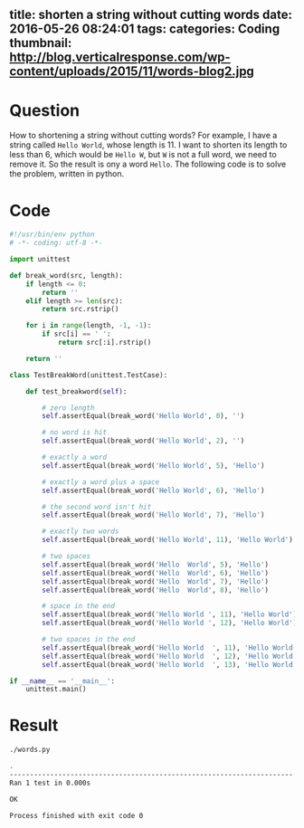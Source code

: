 title: shorten a string without cutting words
date: 2016-05-26 08:24:01
tags:
categories: Coding
thumbnail: http://blog.verticalresponse.com/wp-content/uploads/2015/11/words-blog2.jpg
---

# Question
How to shortening a string without cutting words? For example, I have a string called `Hello World`, whose length is 11. I want to shorten its length to less than 6, which would be `Hello W`, but `W` is not a full word, we need to remove it. So the result is ony a word `Hello`. The following code is to solve the problem, written in python.

# Code
```python
#!/usr/bin/env python
# -*- coding: utf-8 -*-

import unittest

def break_word(src, length):
    if length <= 0:
        return ''
    elif length >= len(src):
        return src.rstrip()

    for i in range(length, -1, -1):
        if src[i] == ' ':
            return src[:i].rstrip()

    return ''

class TestBreakWord(unittest.TestCase):

    def test_breakword(self):

        # zero length
        self.assertEqual(break_word('Hello World', 0), '')

        # no word is hit
        self.assertEqual(break_word('Hello World', 2), '')

        # exactly a word
        self.assertEqual(break_word('Hello World', 5), 'Hello')

        # exactly a word plus a space
        self.assertEqual(break_word('Hello World', 6), 'Hello')

        # the second word isn't hit
        self.assertEqual(break_word('Hello World', 7), 'Hello')

        # exactly two words
        self.assertEqual(break_word('Hello World', 11), 'Hello World')

        # two spaces
        self.assertEqual(break_word('Hello  World', 5), 'Hello')
        self.assertEqual(break_word('Hello  World', 6), 'Hello')
        self.assertEqual(break_word('Hello  World', 7), 'Hello')
        self.assertEqual(break_word('Hello  World', 8), 'Hello')

        # space in the end
        self.assertEqual(break_word('Hello World ', 11), 'Hello World')
        self.assertEqual(break_word('Hello World ', 12), 'Hello World')

        # two spaces in the end
        self.assertEqual(break_word('Hello World  ', 11), 'Hello World')
        self.assertEqual(break_word('Hello World  ', 12), 'Hello World')
        self.assertEqual(break_word('Hello World  ', 13), 'Hello World')

if __name__ == '__main__':
    unittest.main()
```

# Result

``` zsh
./words.py

.
----------------------------------------------------------------------
Ran 1 test in 0.000s

OK

Process finished with exit code 0
```
